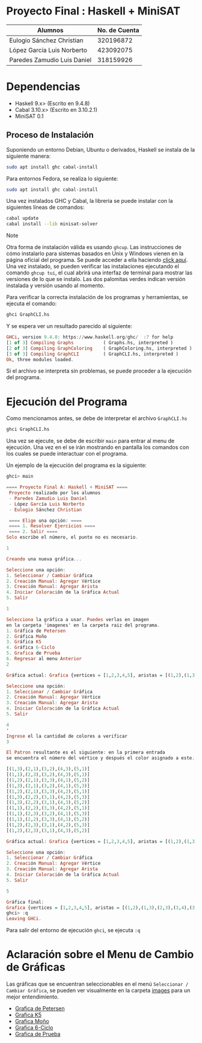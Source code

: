 # Proyecto Final : Haskell + MiniSAT

| Alumnos                     | No. de Cuenta |
| --------------------------- | ------------- |
| Eulogio Sánchez Christian   | 320196872     |
| López García Luis Norberto  | 423092075     |
| Paredes Zamudio Luis Daniel | 318159926     |

# Dependencias

- Haskell 9.x> (Escrito en 9.4.8)
- Cabal 3.10.x> (Escrito en 3.10.2.1)
- MiniSAT 0.1

## Proceso de Instalación

Suponiendo un entorno Debian, Ubuntu o derivados, Haskell se instala de la siguiente manera:

```bash
sudo apt install ghc cabal-install
```

Para entornos Fedora, se realiza lo siguiente:

```bash
sudo apt install ghc cabal-install
```

Una vez instalados GHC y Cabal, la libreria se puede instalar con la siguientes líneas de comandos:

```bash
cabal update
cabal install --lib minisat-solver
```

> [!NOTE]
> Otra forma de instalación válida es usando `ghcup`. Las instrucciones de cómo instalarlo para
> sistemas basados en Unix y Windows vienen en la página oficial del programa. Se puede acceder 
> a ella haciendo [click aquí](https:www.haskell.org/ghcup/).
> Una vez instalado, se pueden verificar las instalaciones ejecutando el comando `ghcup tui`,
> el cual abrirá una interfaz de terminal para mostrar las versiones de lo que se instalo.
> Las dos palomitas verdes indican versión instalada y versión usando al momento.

Para verificar la correcta instalación de los programas y herramientas, se ejecuta el comando:

```bash
ghci GraphCLI.hs
```

Y se espera ver un resultado parecido al siguiente:

```haskell
GHCi, version 9.4.8: https://www.haskell.org/ghc/  :? for help
[1 of 3] Compiling Graphs           ( Graphs.hs, interpreted )
[2 of 3] Compiling GraphColoring    ( GraphColoring.hs, interpreted )
[3 of 3] Compiling GraphCLI         ( GraphCLI.hs, interpreted )
Ok, three modules loaded.
```

Si el archivo se interpreta sin problemas, se puede proceder a la ejecución del programa.

# Ejecución del Programa

Como mencionamos antes, se debe de interpretar el archivo `GraphCLI.hs`

```bash
ghci GraphCLI.hs
```

Una vez se ejecute, se debe de escribir `main` para entrar al menu de ejecución. Una vez
en el se irán mostrando en pantalla los comandos con los cuales se puede interactuar con el programa.

Un ejemplo de la ejecución del programa es la siguiente:

```haskell
ghci> main

==== Proyecto Final A: Haskell + MiniSAT ====
 Proyecto realizado por los alumnos
 - Paredes Zamudio Luis Daniel
 - López García Luis Norberto
 - Eulogio Sánchez Christian

 ==== Elige una opción: ====
 ==== 1. Resolver Ejercicios ====
 ==== 2. Salir ====
Solo escribe el número, el punto no es necesario.

1

Creando una nueva gráfica...

Seleccione una opción:
1. Seleccionar / Cambiar Gráfica
2. Creación Manual: Agregar Vértice
3. Creación Manual: Agregar Arista
4. Iniciar Coloración de la Gráfica Actual
5. Salir

1

Selecciona la gráfica a usar. Puedes verlas en imagen
en la carpeta 'imagenes' en la carpeta raiz del programa.
1. Gráfica de Petersen
2. Gráfica Moño
3. Gráfica K5
4. Gráfica 6-Ciclo
5. Grafica de Prueba
6. Regresar al menu Anterior
2

Gráfica actual: Grafica {vertices = [1,2,3,4,5], aristas = [(1,2),(1,3),(2,3),(3,4),(3,5),(4,5)]}

Seleccione una opción:
1. Seleccionar / Cambiar Gráfica
2. Creación Manual: Agregar Vértice
3. Creación Manual: Agregar Arista
4. Iniciar Coloración de la Gráfica Actual
5. Salir

4
'
Ingrese el la cantidad de colores a verificar
3

El Patron resultante es el siguiente: en la primera entrada
se encuentra el número del vértice y después el color asignado a este.

[(1,3),(2,1),(3,2),(4,3),(5,1)]
[(1,1),(2,3),(3,2),(4,3),(5,1)]
[(1,2),(2,1),(3,3),(4,1),(5,2)]
[(1,3),(2,1),(3,2),(4,1),(5,3)]
[(1,2),(2,1),(3,3),(4,2),(5,1)]
[(1,3),(2,2),(3,1),(4,2),(5,3)]
[(1,3),(2,2),(3,1),(4,3),(5,2)]
[(1,1),(2,2),(3,3),(4,2),(5,1)]
[(1,1),(2,3),(3,2),(4,1),(5,3)]
[(1,1),(2,2),(3,3),(4,1),(5,2)]
[(1,2),(2,3),(3,1),(4,2),(5,3)]
[(1,2),(2,3),(3,1),(4,3),(5,2)]

Gráfica actual: Grafica {vertices = [1,2,3,4,5], aristas = [(1,2),(1,3),(2,3),(3,4),(3,5),(4,5)]}

Seleccione una opción:
1. Seleccionar / Cambiar Gráfica
2. Creación Manual: Agregar Vértice
3. Creación Manual: Agregar Arista
4. Iniciar Coloración de la Gráfica Actual
5. Salir

5

Gráfica final:
Grafica {vertices = [1,2,3,4,5], aristas = [(1,2),(1,3),(2,3),(3,4),(3,5),(4,5)]}
ghci> :q
Leaving GHCi.
```

Para salir del entorno de ejecución `ghci`, se ejecuta `:q`

# Aclaración sobre el Menu de Cambio de Gráficas

Las gráficas que se encuentran seleccionables en el menú `Seleccionar / Cambiar Gráfica`, se pueden
ver visualmente en la carpeta [images](images/) para un mejor entendimiento.

- [Grafica de Petersen](images/graficaPetersen.png)
- [Grafica K5](images/graficaK5.png)
- [Grafica Moño](images/graficaMono.png)
- [Grafica 6-Ciclo](images/graficaCiclo6.png)
- [Grafica de Prueba](images/graficaPrueba.png)
